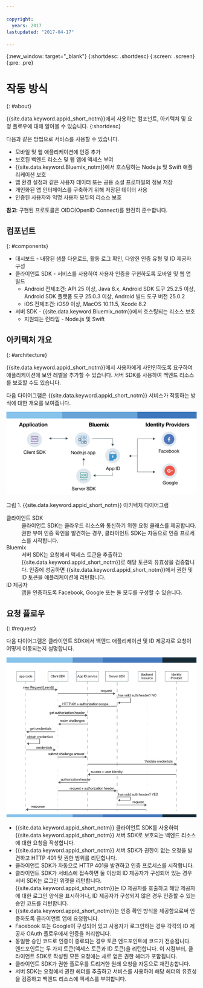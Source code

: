 ```yaml
---

copyright:
  years: 2017
lastupdated: "2017-04-17"

---
```


{:new_window: target="_blank"}
{:shortdesc: .shortdesc}
{:screen: .screen}
{:pre: .pre}


# 작동 방식
{: #about}

{{site.data.keyword.appid_short_notm}}에서 사용하는 컴포넌트, 아키텍처 및 요청 플로우에 대해 알아볼 수 있습니다.
{:shortdesc}


다음과 같은 방법으로 서비스를 사용할 수 있습니다. 

* 모바일 및 웹 애플리케이션에 인증 추가
* 보호된 백엔드 리소스 및 웹 앱에 액세스 부여
* {{site.data.keyword.Bluemix_notm}}에서 호스팅하는 Node.js 및 Swift 애플리케이션 보호
* 앱 환경 설정과 같은 사용자 데이터 또는 공용 소셜 프로파일의 정보 저장
* 개인화된 앱 인터페이스를 구축하기 위해 저장된 데이터 사용
* 인증된 사용자와 익명 사용자 모두의 리소스 보호

**참고**: 구현된 프로토콜은 OIDC(OpenID Connect)를 완전히 준수합니다.


## 컴포넌트
{: #components}

* 대시보드 - 내장된 샘플 다운로드, 활동 로그 확인, 다양한 인증 유형 및 ID 제공자 구성
* 클라이언트 SDK - 서비스를 사용하여 사용자 인증을 구현하도록 모바일 및 웹 앱 빌드
    * Android 전제조건: API 25 이상, Java 8.x, Android SDK 도구 25.2.5 이상, Android SDK 플랫폼 도구 25.0.3 이상, Android 빌드 도구 버전 25.0.2
    * iOS 전제조건: iOS9 이상, MacOS 10.11.5, Xcode 8.2
* 서버 SDK - {{site.data.keyword.Bluemix_notm}}에서 호스팅되는 리소스 보호
    * 지원되는 런타임 - Node.js 및 Swift

## 아키텍처 개요
{: #architecture}

{{site.data.keyword.appid_short_notm}}에서 사용자에게 사인인하도록 요구하여 애플리케이션에 보안 레벨을 추가할 수 있습니다. 서버 SDK를 사용하여 백엔드 리소스를 보호할 수도 있습니다. 

다음 다이어그램은 {{site.data.keyword.appid_short_notm}} 서비스가 작동하는 방식에 대한 개요를 보여줍니다. 

![{{site.data.keyword.appid_short_notm}} 아키텍처 다이어그램](/images/appid_architecture2.png)

그림 1. {{site.data.keyword.appid_short_notm}} 아키텍처 다이어그램

<dl>
  <dt> 클라이언트 SDK</dt>
    <dd> 클라이언트 SDK는 클라우드 리소스와 통신하기 위한 요청 클래스를 제공합니다. 권한 부여 인증 확인을 발견하는 경우, 클라이언트 SDK는 자동으로 인증 프로세스를 시작합니다. </dd>
  <dt> Bluemix</dt>
    <dd>  서버 SDK는 요청에서 액세스 토큰을 추출하고 {{site.data.keyword.appid_short_notm}}로 해당 토큰의 유효성을 검증합니다. 인증에 성공하면 {{site.data.keyword.appid_short_notm}}에서 권한 및 ID 토큰을 애플리케이션에 리턴합니다. </dd>
  <dt> ID 제공자</dt>
    <dd> 앱을 인증하도록 Facebook, Google 또는 둘 모두를 구성할 수 있습니다.</dd>
</dl>


## 요청 플로우
{: #request}

다음 다이어그램은 클라이언트 SDK에서 백엔드 애플리케이션 및 ID 제공자로 요청이 어떻게 이동되는지 설명합니다. 

![{{site.data.keyword.appid_short_notm}} 요청 플로우](/images/appidflow.png)


* {{site.data.keyword.appid_short_notm}} 클라이언트 SDK를 사용하여 {{site.data.keyword.appid_short_notm}} 서버 SDK로 보호되는 백엔드 리소스에 대한 요청을 작성합니다. 
* {{site.data.keyword.appid_short_notm}} 서버 SDK가 권한이 없는 요청을 발견하고 HTTP 401 및 권한 범위를 리턴합니다. 
* 클라이언트 SDK가 자동으로 HTTP 401을 발견하고 인증 프로세스를 시작합니다. 
* 클라이언트 SDK가 서비스에 접속하면 둘 이상의 ID 제공자가 구성되어 있는 경우 서버 SDK는 로그인 위젯을 리턴합니다. {{site.data.keyword.appid_short_notm}}는 ID 제공자를 호출하고 해당 제공자에 대한 로그인 양식을 표시하거나, ID 제공자가 구성되지 않은 경우 인증할 수 있는 승인 코드를 리턴합니다. 
* {{site.data.keyword.appid_short_notm}}는 인증 확인 방식을 제공함으로써 인증하도록 클라이언트 앱에 요청합니다. 
* Facebook 또는 Google이 구성되어 있고 사용자가 로그인하는 경우 각각의 ID 제공자 OAuth 플로우에서 인증을 처리합니다. 
* 동일한 승인 코드로 인증이 종료되는 경우 토큰 엔드포인트에 코드가 전송됩니다. 엔드포인트는 두 가지 토큰(액세스 토큰과 ID 토큰)을 리턴합니다. 이 시점부터, 클라이언트 SDK로 작성된 모든 요청에는 새로 얻은 권한 헤더가 포함됩니다. 
* 클라이언트 SDK가 권한 플로우를 트리거한 원래 요청을 자동으로 재전송합니다. 
* 서버 SDK는 요청에서 권한 헤더를 추출하고 서비스를 사용하여 해당 헤더의 유효성을 검증하고 백엔드 리소스에 액세스를 부여합니다. 
